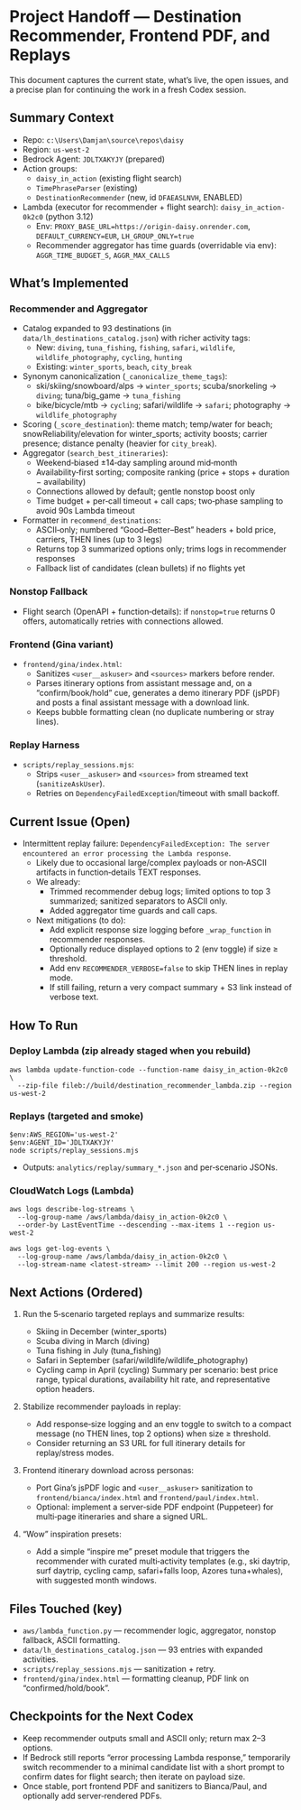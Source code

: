 # Project Handoff — Destination Recommender, Frontend PDF, and Replays

This document captures the current state, what’s live, the open issues, and a precise plan for continuing the work in a fresh Codex session.

## Summary Context
- Repo: `c:\Users\Damjan\source\repos\daisy`
- Region: `us-west-2`
- Bedrock Agent: `JDLTXAKYJY` (prepared)
- Action groups:
  - `daisy_in_action` (existing flight search)
  - `TimePhraseParser` (existing)
  - `DestinationRecommender` (new, id `DFAEASLNVH`, ENABLED)
- Lambda (executor for recommender + flight search): `daisy_in_action-0k2c0` (python 3.12)
  - Env: `PROXY_BASE_URL=https://origin-daisy.onrender.com`, `DEFAULT_CURRENCY=EUR`, `LH_GROUP_ONLY=true`
  - Recommender aggregator has time guards (overridable via env): `AGGR_TIME_BUDGET_S`, `AGGR_MAX_CALLS`

## What’s Implemented

### Recommender and Aggregator
- Catalog expanded to 93 destinations (in `data/lh_destinations_catalog.json`) with richer activity tags:
  - New: `diving`, `tuna_fishing`, `fishing`, `safari`, `wildlife`, `wildlife_photography`, `cycling`, `hunting`
  - Existing: `winter_sports`, `beach`, `city_break`
- Synonym canonicalization (`_canonicalize_theme_tags`):
  - ski/skiing/snowboard/alps → `winter_sports`; scuba/snorkeling → `diving`; tuna/big_game → `tuna_fishing`
  - bike/bicycle/mtb → `cycling`; safari/wildlife → `safari`; photography → `wildlife_photography`
- Scoring (`_score_destination`): theme match; temp/water for beach; snowReliability/elevation for winter_sports; activity boosts; carrier presence; distance penalty (heavier for `city_break`).
- Aggregator (`search_best_itineraries`):
  - Weekend‑biased ±14‑day sampling around mid‑month
  - Availability‑first sorting; composite ranking (price + stops + duration − availability)
  - Connections allowed by default; gentle nonstop boost only
  - Time budget + per‑call timeout + call caps; two‑phase sampling to avoid 90s Lambda timeout
- Formatter in `recommend_destinations`:
  - ASCII‑only; numbered “Good–Better–Best” headers + bold price, carriers, THEN lines (up to 3 legs)
  - Returns top 3 summarized options only; trims logs in recommender responses
  - Fallback list of candidates (clean bullets) if no flights yet

### Nonstop Fallback
- Flight search (OpenAPI + function‑details): if `nonstop=true` returns 0 offers, automatically retries with connections allowed.

### Frontend (Gina variant)
- `frontend/gina/index.html`:
  - Sanitizes `<user__askuser>` and `<sources>` markers before render.
  - Parses itinerary options from assistant message and, on a “confirm/book/hold” cue, generates a demo itinerary PDF (jsPDF) and posts a final assistant message with a download link.
  - Keeps bubble formatting clean (no duplicate numbering or stray lines).

### Replay Harness
- `scripts/replay_sessions.mjs`:
  - Strips `<user__askuser>` and `<sources>` from streamed text (`sanitizeAskUser`).
  - Retries on `DependencyFailedException`/timeout with small backoff.

## Current Issue (Open)
- Intermittent replay failure: `DependencyFailedException: The server encountered an error processing the Lambda response`.
  - Likely due to occasional large/complex payloads or non‑ASCII artifacts in function‑details TEXT responses.
  - We already:
    - Trimmed recommender debug logs; limited options to top 3 summarized; sanitized separators to ASCII only.
    - Added aggregator time guards and call caps.
  - Next mitigations (to do):
    - Add explicit response size logging before `_wrap_function` in recommender responses.
    - Optionally reduce displayed options to 2 (env toggle) if size ≥ threshold.
    - Add env `RECOMMENDER_VERBOSE=false` to skip THEN lines in replay mode.
    - If still failing, return a very compact summary + S3 link instead of verbose text.

## How To Run

### Deploy Lambda (zip already staged when you rebuild)
```
aws lambda update-function-code --function-name daisy_in_action-0k2c0 \
  --zip-file fileb://build/destination_recommender_lambda.zip --region us-west-2
```

### Replays (targeted and smoke)
```
$env:AWS_REGION='us-west-2'
$env:AGENT_ID='JDLTXAKYJY'
node scripts/replay_sessions.mjs
```
- Outputs: `analytics/replay/summary_*.json` and per‑scenario JSONs.

### CloudWatch Logs (Lambda)
```
aws logs describe-log-streams \
  --log-group-name /aws/lambda/daisy_in_action-0k2c0 \
  --order-by LastEventTime --descending --max-items 1 --region us-west-2

aws logs get-log-events \
  --log-group-name /aws/lambda/daisy_in_action-0k2c0 \
  --log-stream-name <latest-stream> --limit 200 --region us-west-2
```

## Next Actions (Ordered)
1) Run the 5‑scenario targeted replays and summarize results:
   - Skiing in December (winter_sports)
   - Scuba diving in March (diving)
   - Tuna fishing in July (tuna_fishing)
   - Safari in September (safari/wildlife/wildlife_photography)
   - Cycling camp in April (cycling)
   Summary per scenario: best price range, typical durations, availability hit rate, and representative option headers.

2) Stabilize recommender payloads in replay:
   - Add response‑size logging and an env toggle to switch to a compact message (no THEN lines, top 2 options) when size ≥ threshold.
   - Consider returning an S3 URL for full itinerary details for replay/stress modes.

3) Frontend itinerary download across personas:
   - Port Gina’s jsPDF logic and `<user__askuser>` sanitization to `frontend/bianca/index.html` and `frontend/paul/index.html`.
   - Optional: implement a server‑side PDF endpoint (Puppeteer) for multi‑page itineraries and share a signed URL.

4) “Wow” inspiration presets:
   - Add a simple “inspire me” preset module that triggers the recommender with curated multi‑activity templates (e.g., ski daytrip, surf daytrip, cycling camp, safari+falls loop, Azores tuna+whales), with suggested month windows.

## Files Touched (key)
- `aws/lambda_function.py` — recommender logic, aggregator, nonstop fallback, ASCII formatting.
- `data/lh_destinations_catalog.json` — 93 entries with expanded activities.
- `scripts/replay_sessions.mjs` — sanitization + retry.
- `frontend/gina/index.html` — formatting cleanup, PDF link on “confirmed/hold/book”.

## Checkpoints for the Next Codex
- Keep recommender outputs small and ASCII only; return max 2–3 options.
- If Bedrock still reports “error processing Lambda response,” temporarily switch recommender to a minimal candidate list with a short prompt to confirm dates for flight search; then iterate on payload size.
- Once stable, port frontend PDF and sanitizers to Bianca/Paul, and optionally add server‑rendered PDFs.

